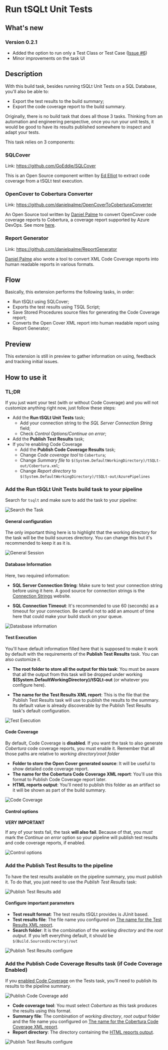 # Run tSQLt Unit Tests

## What's new

### Version 0.2.1

- Added the option to run only a Test Class or Test Case ([Issue #6](https://github.com/ricardoserradas/RuntSQLtTests-AzDO/issues/6))
- Minor improvements on the task UI

## Description

With this build task, besides running tSQLt Unit Tests on a SQL Database, you'll also be able to:

- Export the test results to the build summary;
- Export the code coverage report to the build summary.

Originally, there is no build task that does all those 3 tasks. Thinking from an automation and engineering perspective, once you run your unit tests, it would be good to have its results published somewhere to inspect and adapt your tests.

This task relies on 3 components:

### SQLCover

Link: https://github.com/GoEddie/SQLCover

This is an Open Source component written by [Ed Elliot](https://github.com/GoEddie) to extract code coverage from a tSQLt test execution.

### OpenCover to Cobertura Converter

Link: https://github.com/danielpalme/OpenCoverToCoberturaConverter

An Open Source tool written by [Daniel Palme](https://github.com/danielpalme) to convert OpenCover code coverage reports to Cobertura, a coverage report supported by Azure DevOps. See more [here](https://docs.microsoft.com/en-us/azure/devops/pipelines/tasks/test/publish-code-coverage-results?view=vsts).

### Report Generator

Link: https://github.com/danielpalme/ReportGenerator

[Daniel Palme](https://github.com/danielpalme) also wrote a tool to convert XML Code Coverage reports into human readable reports in various formats.

## Flow

Basically, this extension performs the following tasks, in order:

- Run tSQLt using SQLCover;
- Exports the test results using TSQL Script;
- Save Stored Procedures source files for generating the Code Coverage report;
- Converts the Open Cover XML report into human readable report using Report Generator;

## Preview

This extension is still in preview to gather information on using, feedback and tracking initial issues.

## How to use it

### TL;DR

If you just want your test (with or without Code Coverage) and you will not customize anything right now, just follow these steps:

- Add the **Run tSQLt Unit Tests** task;
  - Add your connection string to the *SQL Server Connection String* field;
  - Check *Control Options/Continue on error*;
- Add the **Publish Test Results** task;
- If you're enabling Code Coverage
  - Add the **Publish Code Coverage Results** task;
  - Change *Code coverage tool* to `Cobertura`;
  - Change *Summary file* to `$(System.DefaultWorkingDirectory)/tSQLt-out/Cobertura.xml`;
  - Change *Report directory* to `$(System.DefaultWorkingDirectory)/tSQLt-out/AzurePipelines`

### Add the Run tSQLt Unit Tests build task to your pipeline

Search for `tsqlt` and make sure to add the task to your pipeline:

![Search the Task](images/01-Search-the-Task.PNG)

#### General configuration

The only important thing here is to highlight that the working directory for the task will be the build sources directory. You can change this but it's recommended to keep it as it is.

![General Session](images/02-General-Session.PNG)

#### Database Information

Here, two required information:

- **SQL Server Connection String**: Make sure to test your connection string before using it here. A good source for connection strings is the [Connection Strings](https://www.connectionstrings.com/) website.

- **SQL Connection Timeout**: It's recommended to use 60 (seconds) as a timeout for your connection. Be careful not to add an amount of time here that could make your build stuck on your queue.

![Datasbase information](images/03-Database-information.PNG)

#### Test Execution

You'll have default information filled here that is supposed to make it work by default with the requirements of the **Publish Test Results** task. You can also customize it.

- **The root folder to store all the output for this task**: You must be aware that all the output from this task will be dropped under working **$(System.DefaultWorkingDirectory)/tSQLt-out** (or whatever you configure here).

- **The name for the Test Results XML report**: This is the file that the Publish Test Results task will use to publish the results to the summary. Its default value is already discoverable by the Publish Test Results task's default configuration.

![Test Execution](images/04-Test-Execution.PNG)

#### Code Coverage

By default, Code Coverage is **disabled**. If you want the task to also generate *Cobertura* code coverage reports, you must enable it. Remember that all those paths are relative to *working directory\root folder*

- **Folder to store the Open Cover generated source**: It will be useful to show detailed code coverage report.
- **The name for the Cobertura Code Coverage XML report**: You'll use this format to Publish Code Coverage report later.
- **HTML reports output**: You'll need to publish this folder as an artifact so it will be shown as part of the build summary.

![Code Coverage](images/05-Code-Coverage.PNG)

#### Control options

**VERY IMPORTANT**

If any of your tests fail, the task **will also fail**. Because of that, you *must* mark the *Continue on error* option so your pipeline will publish test results and code coverage reports, if enabled.

![Control options](images/06-Control-options.png)

### Add the Publish Test Results to the pipeline

 To have the test results available on the pipeline summary, you must publish it. To do that, you just need to use the *Publish Test Results* task:

![Publish Test Results add](images/07-Publish-Test-Results-add.png)

#### Configure important parameters

- **Test result format**: The test results tSQLt provides is JUnit based.
- **Test results file**: The file name you configured on [The name for the Test Results XML report](#the-name-for-the-test-results-xml-report).
- **Search folder**: It is the combination of the *working directory* and the *root output*. If you left everything default, it should be `$(Build.SourcesDirectory)/out`

![Publish Test Results configure](images/08-Publish-Test-Results-configure.png)

### Add the Publish Code Coverage Results task (if Code Coverage Enabled)

If you [enabled Code Coverage](#code-coverage) on the Tests task, you'll need to publish its results to the pipeline summary.

![Publish Code Coverage add](images/09-Publish-Code-Coverage-add.png)

- **Code coverage tool**: You must select *Cobertura* as this task produces the results using this format.
- **Summary file**: The combination of *working directory*, *root output* folder and the file name you configured on [The name for the Cobertura Code Coverage XML report](#code-coverage).
- **Report directory**: The directory containing the [HTML reports output](#code-coverage).

![Publish Test Results configure](images/10-Publish-Test-Results-configure.png)